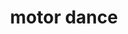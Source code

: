 ---
title: "motor dance" 
published: "05-09-2023"
description: "a sound art piece on the theme of machinery."
tech: ["sound art", "collage"]
url: "https://mitspol.bandcamp.com/track/motor-dance"
---